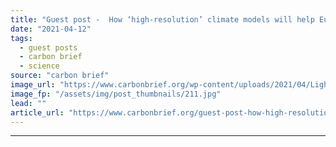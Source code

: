 ```yaml
---
title: "Guest post -  How ‘high-resolution’ climate models will help Europe plan for extreme weather"
date: "2021-04-12"
tags: 
  - guest posts
  - carbon brief
  - science
source: "carbon brief"
image_url: "https://www.carbonbrief.org/wp-content/uploads/2021/04/Lightning-over-the-town-of-Launceston-in-the-UK-107x71.jpg"
image_fp: "/assets/img/post_thumbnails/211.jpg"
lead: ""
article_url: "https://www.carbonbrief.org/guest-post-how-high-resolution-climate-models-will-help-europe-plan-for-extreme-weather"
---
```


---
